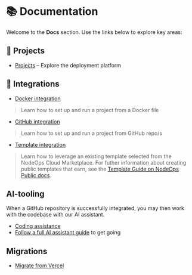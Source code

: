# 📚 Documentation

Welcome to the **Docs** section. Use the links below to explore key areas:

## 📂 Projects

- [Projects](./Projects/functions.md) – Explore the deployment platform

## 🔌 Integrations

- [Docker integration](./Docker-Integration/docker-support.md)
> Learn how to set up and run a project from a Docker file
- [GitHub integration](./GitHub-Integration/github-support.md)
> Learn how to set up and run a project from GitHub repo/s
- [Template integration](./Templates/template-support.md)
> Learn how to leverage an existing template selected from the NodeOps Cloud Marketplace. For futher information about creating public templates that earn, see the [Template Guide on NodeOps Public docs](https://docs.nodeops.network/Guides/Marketplace/Configure-Compute).

## AI-tooling

When a GitHub repository is successfully integrated, you may then work with the codebase with our AI assistant.

- [Coding assistance](./Sandbox/sandbox-support.md#get-started-with-the-ai-coding-agent)
- [Follow a full AI assistant guide](./Sandbox/ai-agent-guide.md) to get going

## Migrations

- [Migrate from Vercel](./Migrations/vercel.md)